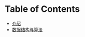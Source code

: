 # Table of Contents

- [介绍](https://github.com/guqing/datastructure/blob/master/README.md)
- [数据结构与算法](https://github.com/guqing/datastructure/blob/master/docs/algorithms.md)

